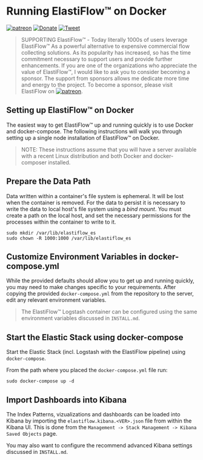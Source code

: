 # Running ElastiFlow&trade; on Docker

[![patreon](https://user-images.githubusercontent.com/10326954/52966127-c9847680-33a6-11e9-8640-10dd7abc3af0.png)](https://www.patreon.com/elastiflow) [![Donate](https://img.shields.io/badge/Donate-PayPal-green.svg)](https://www.paypal.me/robcowart) [![Tweet](https://img.shields.io/twitter/url/http/shields.io.svg?style=social)](https://twitter.com/intent/tweet?text=ElastiFlow%E2%84%A2%20provides%20Netflow%20v5%2Fv9%2C%20sFlow%20and%20IPFIX%20data%20collection%20and%20visualization%20using%20the%20Elastic%20Stack.&url=https://github.com/robcowart/elastiflow&hashtags=elastiflow,netflow,sflow,ipfix)

> SUPPORTING ElastiFlow&trade; - Today literally 1000s of users leverage ElastiFlow&trade; As a powerful alternative to expensive commercial flow collecting solutions. As its popularity has increased, so has the time commitment necessary to support users and provide further enhancements. If you are one of the organizations who appreciate the value of ElastiFlow&trade;, I would like to ask you to consider becoming a sponsor. The support from sponsors allows me dedicate more time and energy to the project. To become a sponsor, please visit ElastiFlow on [![patreon](https://user-images.githubusercontent.com/10326954/52966127-c9847680-33a6-11e9-8640-10dd7abc3af0.png)](https://www.patreon.com/elastiflow).

## Setting up ElastiFlow&trade; on Docker

The easiest way to get ElastiFlow&trade; up and running quickly is to use Docker and docker-compose. The following instructions will walk you through setting up a single node installation of ElastiFlow&trade; on Docker.

> NOTE: These instructions assume that you will have a server available with a recent Linux distribution and both Docker and docker-composer installed.

## Prepare the Data Path

Data written within a container's file system is ephemeral. It will be lost when the container is removed. For the data to persist it is necessary to write the data to local host's file system using a _bind mount_. You must create a path on the local host, and set the necessary permissions for the processes within the container to write to it.

```text
sudo mkdir /var/lib/elastiflow_es
sudo chown -R 1000:1000 /var/lib/elastiflow_es
```

## Customize Environment Variables in docker-compose.yml

While the provided defaults should allow you to get up and running quickly, you may need to make changes specific to your requirements. After copying the provided `docker-compose.yml` from the repository to the server, edit any relevant environment variables.

> The ElastiFlow&trade; Logstash container can be configured using the same environment variables discussed in `INSTALL.md`.

## Start the Elastic Stack using docker-compose

Start the Elastic Stack (incl. Logstash with the ElastiFlow pipeline) using `docker-compose`.

From the path where you placed the `docker-compose.yml` file run:

```text
sudo docker-compose up -d
```

## Import Dashboards into Kibana

The Index Patterns, vizualizations and dashboards can be loaded into Kibana by importing the `elastiflow.kibana.<VER>.json` file from within the Kibana UI. This is done from the `Management -> Stack Management -> Kibana Saved Objects` page.

You may also want to configure the recommend advanced Kibana settings discussed in `INSTALL.md`.

